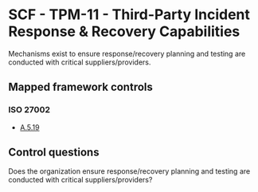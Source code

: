 # SCF - TPM-11 - Third-Party Incident Response & Recovery Capabilities
Mechanisms exist to ensure response/recovery planning and testing are conducted with critical suppliers/providers. 
## Mapped framework controls
### ISO 27002
- [A.5.19](../iso27002/a-5.md#a519)
  
## Control questions
Does the organization ensure response/recovery planning and testing are conducted with critical suppliers/providers? 
  
